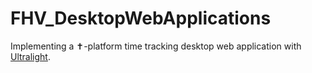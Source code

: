 # FHV_DesktopWebApplications
Implementing a ✝-platform time tracking desktop web application with [Ultralight](https://ultralig.ht).
